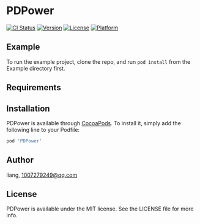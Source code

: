 # PDPower

[![CI Status](https://img.shields.io/travis/liang/PDPower.svg?style=flat)](https://travis-ci.org/liang/PDPower)
[![Version](https://img.shields.io/cocoapods/v/PDPower.svg?style=flat)](https://cocoapods.org/pods/PDPower)
[![License](https://img.shields.io/cocoapods/l/PDPower.svg?style=flat)](https://cocoapods.org/pods/PDPower)
[![Platform](https://img.shields.io/cocoapods/p/PDPower.svg?style=flat)](https://cocoapods.org/pods/PDPower)

## Example

To run the example project, clone the repo, and run `pod install` from the Example directory first.

## Requirements

## Installation

PDPower is available through [CocoaPods](https://cocoapods.org). To install
it, simply add the following line to your Podfile:

```ruby
pod 'PDPower'
```

## Author

liang, 1007279249@qq.com

## License

PDPower is available under the MIT license. See the LICENSE file for more info.
